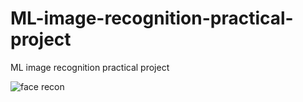 # ML-image-recognition-practical-project
ML image recognition practical project



<img src="https://miro.medium.com/max/3840/1*ES7PUAbTX-rqAylU_zkqJA.jpeg" alt="face recon">
